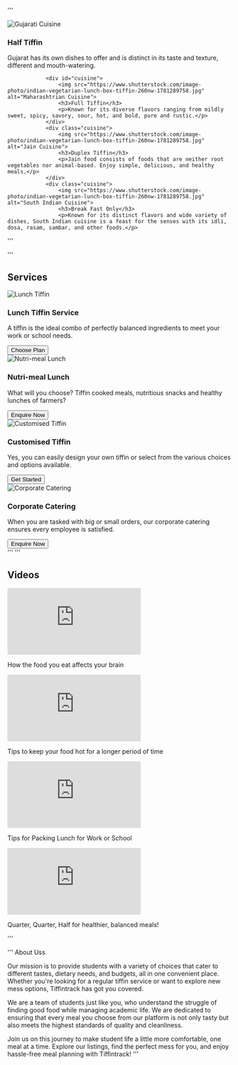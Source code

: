 '''
 <div class="cuisine" onclick="card.html">
                    <img src="https://www.shutterstock.com/image-photo/indian-vegetarian-lunch-box-tiffin-260nw-1781289758.jpg" alt="Gujarati Cuisine">
                    <h3>Half Tiffin</h3>
                    <p>Gujarat has its own dishes to offer and is distinct in its taste and texture, different and mouth-watering.</p>
                </div>
                
                <div id="cuisine">
                    <img src="https://www.shutterstock.com/image-photo/indian-vegetarian-lunch-box-tiffin-260nw-1781289758.jpg" alt="Maharashtrian Cuisine">
                    <h3>Full Tiffin</h3>
                    <p>Known for its diverse flavors ranging from mildly sweet, spicy, savory, sour, hot, and bold, pure and rustic.</p>
                </div>
                <div class="cuisine">
                    <img src="https://www.shutterstock.com/image-photo/indian-vegetarian-lunch-box-tiffin-260nw-1781289758.jpg" alt="Jain Cuisine">
                    <h3>Duplex Tiffin</h3>
                    <p>Jain food consists of foods that are neither root vegetables nor animal-based. Enjoy simple, delicious, and healthy meals.</p>
                </div>
                <div class="cuisine">
                    <img src="https://www.shutterstock.com/image-photo/indian-vegetarian-lunch-box-tiffin-260nw-1781289758.jpg" alt="South Indian Cuisine">
                    <h3>Break Fast Only</h3>
                    <p>Known for its distinct flavors and wide variety of dishes, South Indian cuisine is a feast for the senses with its idli, dosa, rasam, sambar, and other foods.</p> 
'''

'''
<section class="services">
            <h2>Services</h2>
            <div class="service-grid">
                <div class="service">
                    <img src="lunch.jpg" alt="Lunch Tiffin">
                    <h3>Lunch Tiffin Service</h3>
                    <p>A tiffin is the ideal combo of perfectly balanced ingredients to meet your work or school needs.</p>
                    <button>Choose Plan</button>
                </div>
                <div class="service">
                    <img src="nutri-meal.jpg" alt="Nutri-meal Lunch">
                    <h3>Nutri-meal Lunch</h3>
                    <p>What will you choose? Tiffin cooked meals, nutritious snacks and healthy lunches of farmers?</p>
                    <button>Enquire Now</button>
                </div>
                <div class="service">
                    <img src="customised-tiffin.jpg" alt="Customised Tiffin">
                    <h3>Customised Tiffin</h3>
                    <p>Yes, you can easily design your own tiffin or select from the various choices and options available.</p>
                    <button>Get Started</button>
                </div>
                <div class="service">
                    <img src="corporate-catering.jpg" alt="Corporate Catering">
                    <h3>Corporate Catering</h3>
                    <p>When you are tasked with big or small orders, our corporate catering ensures every employee is satisfied.</p>
                    <button>Enquire Now</button>
                </div>
            </div>
        </section>
'''
'''
<section class="videos">
            <h2>Videos</h2>
            <div class="video-grid">
                <div class="video">
                    <iframe src="https://www.youtube.com/embed/videoid1" frameborder="0" allowfullscreen></iframe>
                    <p>How the food you eat affects your brain</p>
                </div>
                <div class="video">
                    <iframe src="https://www.youtube.com/embed/videoid2" frameborder="0" allowfullscreen></iframe>
                    <p>Tips to keep your food hot for a longer period of time</p>
                </div>
                <div class="video">
                    <iframe src="https://www.youtube.com/embed/videoid3" frameborder="0" allowfullscreen></iframe>
                    <p>Tips for Packing Lunch for Work or School</p>
                </div>
                <div class="video">
                    <iframe src="https://www.youtube.com/embed/videoid4" frameborder="0" allowfullscreen></iframe>
                    <p>Quarter, Quarter, Half for healthier, balanced meals!</p>
                </div>
            </div>
        </section>
'''

''' About Uss

Our mission is to provide students with a variety of choices that cater to different tastes, dietary needs, and budgets, all in one convenient place. Whether you're looking for a regular tiffin service or want to explore new mess options, Tiffintrack has got you covered.

We are a team of students just like you, who understand the struggle of finding good food while managing academic life. We are dedicated to ensuring that every meal you choose from our platform is not only tasty but also meets the highest standards of quality and cleanliness.

Join us on this journey to make student life a little more comfortable, one meal at a time. Explore our listings, find the perfect mess for you, and enjoy hassle-free meal planning with Tiffintrack!
'''